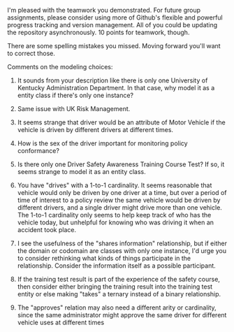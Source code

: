 I'm pleased with the teamwork you demonstrated. For future group assignments, please consider using more of Github's flexible and powerful progress tracking and version management. All of you could be updating the repository asynchronously.  10 points for teamwork, though.

There are some spelling mistakes you missed. Moving forward you'll want to correct those.

Comments on the modeling choices:

1) It sounds from your description like there is only one University of Kentucky Administration Department. In that case, why model it as a entity class if there's only one instance?

2) Same issue with UK Risk Management.

3) It seems strange that driver would be an attribute of Motor Vehicle if the vehicle is driven by different drivers at different times.

4) How is the sex of the driver important for monitoring policy conformance?

5) Is there only one Driver Safety Awareness Training Course Test? If so, it seems strange to model it as an entity class.

6) You have "drives" with a 1-to-1 cardinality. It seems reasonable that vehicle would only be driven by one driver at a time, but over a period of time of interest to a policy review the same vehicle would be driven by different drivers, and a single driver might drive more than one vehicle. The 1-to-1 cardinality only seems to help keep track of who has the vehicle today, but unhelpful for knowing who was driving it when an accident took place.

7) I see the usefulness of the "shares information" relationship, but if either the domain or codomain are classes with only one instance, I'd urge you to consider rethinking what kinds of things participate in the relationship. Consider the information itself as a possible participant.

8) If the training test result is part of the experience of the safety course, then consider either bringing the training result into the training test entity or else making "takes" a ternary instead of a binary relationship.

9) The "approves" relation may also need a different arity or cardinality, since the same administrator might approve the same driver for different vehicle uses at different times
